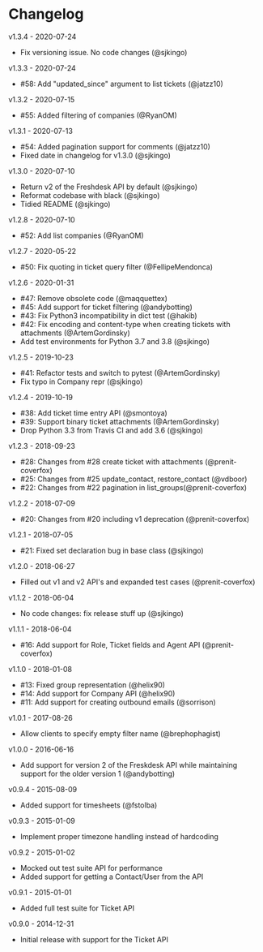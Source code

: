 Changelog
=========

v1.3.4 - 2020-07-24

 * Fix versioning issue. No code changes (@sjkingo)

v1.3.3 - 2020-07-24

 * #58: Add "updated_since" argument to list tickets (@jatzz10)

v1.3.2 - 2020-07-15

 * #55: Added filtering of companies (@RyanOM)

v1.3.1 - 2020-07-13

 * #54: Added pagination support for comments (@jatzz10)
 * Fixed date in changelog for v1.3.0 (@sjkingo)

v1.3.0 - 2020-07-10

 * Return v2 of the Freshdesk API by default (@sjkingo)
 * Reformat codebase with black (@sjkingo)
 * Tidied README (@sjkingo)

v1.2.8 - 2020-07-10

 * #52: Add list companies (@RyanOM)

v1.2.7 - 2020-05-22

 * #50: Fix quoting in ticket query filter (@FellipeMendonca)

v1.2.6 - 2020-01-31

 * #47: Remove obsolete code (@maqquettex)
 * #45: Add support for ticket filtering (@andybotting)
 * #43: Fix Python3 incompatibility in dict test (@hakib)
 * #42: Fix encoding and content-type when creating tickets with attachments (@ArtemGordinsky)
 * Add test environments for Python 3.7 and 3.8 (@sjkingo)

v1.2.5 - 2019-10-23

 * #41: Refactor tests and switch to pytest (@ArtemGordinsky)
 * Fix typo in Company repr (@sjkingo)

v1.2.4 - 2019-10-19

 * #38: Add ticket time entry API (@smontoya)
 * #39: Support binary ticket attachments (@ArtemGordinsky)
 * Drop Python 3.3 from Travis CI and add 3.6 (@sjkingo)

v1.2.3 - 2018-09-23
  
  * #28: Changes from #28 create ticket with attachments (@prenit-coverfox)
  * #25: Changes from #25 update_contact, restore_contact (@vdboor)
  * #22: Changes from #22 pagination in list_groups(@prenit-coverfox)

v1.2.2 - 2018-07-09

  * #20: Changes from #20 including v1 deprecation (@prenit-coverfox)

v1.2.1 - 2018-07-05

  * #21: Fixed set declaration bug in base class (@sjkingo)

v1.2.0 - 2018-06-27

  * Filled out v1 and v2 API's and expanded test cases (@prenit-coverfox)

v1.1.2 - 2018-06-04

  * No code changes: fix release stuff up (@sjkingo)

v1.1.1 - 2018-06-04

  * #16: Add support for Role, Ticket fields and Agent API (@prenit-coverfox)

v1.1.0 - 2018-01-08

  * #13: Fixed group representation (@helix90)
  * #14: Add support for Company API (@helix90)
  * #11: Add support for creating outbound emails (@sorrison)

v1.0.1 - 2017-08-26

  * Allow clients to specify empty filter name (@brephophagist)

v1.0.0 - 2016-06-16

  * Add support for version 2 of the Freskdesk API while maintaining support for
    the older version 1 (@andybotting)

v0.9.4 - 2015-08-09

  * Added support for timesheets (@fstolba)

v0.9.3 - 2015-01-09

  * Implement proper timezone handling instead of hardcoding

v0.9.2 - 2015-01-02

  * Mocked out test suite API for performance
  * Added support for getting a Contact/User from the API

v0.9.1 - 2015-01-01

  * Added full test suite for Ticket API

v0.9.0 - 2014-12-31

  * Initial release with support for the Ticket API
